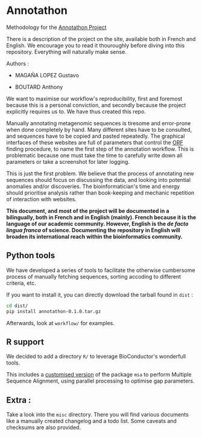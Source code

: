 # Annotathon

Methodology for the [Annotathon Project](http://annotathon.org/)

There is a description of the project on the site, available both in French and English. We encourage you to read it thouroughly before diving into this repository. Everything will naturally make sense.

Authors :

- MAGAÑA LOPEZ Gustavo

- BOUTARD Anthony

We want to maximise our workflow's reproducibility, first and foremost because this is a personal conviction, and secondly because the project explicitly requires us to. We have thus created this repo. 

Manually annotating metagenomic sequences is tiresome and error-prone when done completely by hand. Many different sites have to be consulted, and sequences have to be copied and pasted repeatedly. The graphical interfaces of these websites are full of parameters that control the [ORF](https://en.wikipedia.org/wiki/Open_reading_frame) finding procedure, to name the first step of the annotation workflow. This is problematic because one must take the time to carefully write down all parameters or take a screenshot for later logging. 

This is just the first problem. We believe that the process of annotating new sequences should focus on discussing the data, and looking into potential anomalies and/or discoveries. The bioinformatician's time and energy should prioritise analysis rather than book-keeping and mechanic repetition of interaction with websites.

__This document, and most of the project will be documented in a bilingually, both in French and in English (mainly). French because it is the language of our academic community. However, English is the _de facto lingua franca_ of science. Documenting the repository in English will broaden its international reach within the bioinformatics community.__



## Python tools

We have developed a series of tools to facilitate the otherwise cumbersome process of manually fetching sequences, sorting accoding to different criteria, etc.



If you want to install it, you can directly download the tarball found in `dist` :

```bash
cd dist/
pip install annotathon-0.1.0.tar.gz
```

Afterwards, look at `workflow/` for examples.

## R support

We decided to add a directory `R/` to leverage BioConductor's wonderfull tools. 

This includes a [customised version](https://github.com/gmagannaDevelop/msa-mod)  of the package `msa` to perform Multiple Sequence Alignment, using parallel processing to optimise gap parameters.

## Extra :

Take a look into the `misc` directory. There you will find various documents like a manually created changelog and a todo list.
Some caveats and checksums are also provided.
